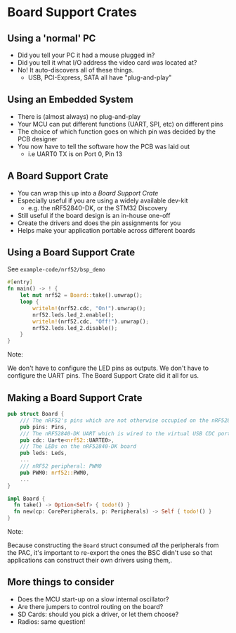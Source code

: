 # Board Support Crates

## Using a 'normal' PC

* Did you tell your PC it had a mouse plugged in?
* Did you tell it what I/O address the video card was located at?
* No! It auto-discovers all of these things.
  * USB, PCI-Express, SATA all have "plug-and-play"

## Using an Embedded System

* There is (almost always) no plug-and-play
* Your MCU can put different functions (UART, SPI, etc) on different pins
* The choice of which function goes on which pin was decided by the PCB designer
* You now have to tell the software how the PCB was laid out
  * i.e UART0 TX is on Port 0, Pin 13

## A Board Support Crate

* You can wrap this up into a *Board Support Crate*
* Especially useful if you are using a widely available dev-kit
  * e.g. the nRF52840-DK, or the STM32 Discovery
* Still useful if the board design is an in-house one-off
* Create the drivers and does the pin assignments for you
* Helps make your application portable across different boards

## Using a Board Support Crate

See `example-code/nrf52/bsp_demo`

```rust ignore []
#[entry]
fn main() -> ! {
    let mut nrf52 = Board::take().unwrap();
    loop {
        writeln!(nrf52.cdc, "On!").unwrap();
        nrf52.leds.led_2.enable();
        writeln!(nrf52.cdc, "Off!").unwrap();
        nrf52.leds.led_2.disable();
    }
}
```

Note:

We don't have to configure the LED pins as outputs. We don't have to configure
the UART pins. The Board Support Crate did it all for us.

## Making a Board Support Crate

```rust ignore []
pub struct Board {
    /// The nRF52's pins which are not otherwise occupied on the nRF52840-DK
    pub pins: Pins,
    /// The nRF52840-DK UART which is wired to the virtual USB CDC port
    pub cdc: Uarte<nrf52::UARTE0>,
    /// The LEDs on the nRF52840-DK board
    pub leds: Leds,
    ...
    /// nRF52 peripheral: PWM0
    pub PWM0: nrf52::PWM0,
    ...
}

impl Board {
  fn take() -> Option<Self> { todo!() }
  fn new(cp: CorePeripherals, p: Peripherals) -> Self { todo!() }
}
```

Note:

Because constructing the `Board` struct consumed *all* the peripherals from the
PAC, it's important to re-export the ones the BSC didn't use so that
applications can construct their own drivers using them,.

## More things to consider

* Does the MCU start-up on a slow internal oscillator?
* Are there jumpers to control routing on the board?
* SD Cards: should you pick a driver, or let them choose?
* Radios: same question!

